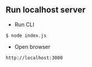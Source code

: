 ## Run localhost server
- Run CLI
```
$ node index.js
```
- Open browser
```
http://localhost:3000
```